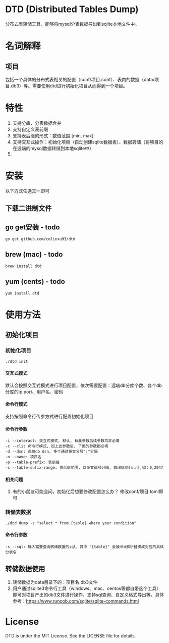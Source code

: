 # DTD (Distributed Tables Dump) 
分布式表转储工具，能够将mysql分表数据导出到sqlite本地文件中。

# 名词解释
## 项目
包括一个具体的分布式表相关的配置（conf/项目.conf）、表内的数据（data/项目.db3）等。需要使用dtd进行初始化项目从而得到一个项目。

# 特性
1. 支持分库、分表数据合并
2. 支持自定义表前缀
3. 支持表后缀的形式：数值范围 [min, max]
4. 支持交互式操作：初始化项目（自动创建sqlite数据表）、数据转储（将项目的在远端的mysql数据转储到本地sqlite中）
5. 

# 安装
以下方式任选其一即可
## 下载二进制文件

## go get安装 - todo
```shell
go get github.com/colinxu93/dtd
```

## brew (mac)  - todo
```shell
brew install dtd
```
## yum (cents) - todo
```shell
yum install dtd
```

# 使用方法
## 初始化项目

### 初始化项目
```shell
./dtd init
```
#### 交互式模式
默认会按照交互式模式进行项目配置，依次需要配置：远端db分库个数、各个db分库的ip:port、用户名、密码

#### 命令行模式
支持按照命令行传参方式进行配置初始化项目

#### 命令行参数
```
-i --interact: 交互式模式, 默认, 有此参数后续参数均非必填
-c --cli: 命令行模式, 加上此参数后, 下面的参数都必填
-d --dsn: 远端db dsn, 多个通过英文分号";"分隔 
-n --name: 项目名
-p --table-prefix: 表前缀
-s --table-sufix-range: 表后缀范围, 以英文逗号分隔, 取闭区间[m,n],如：0,2047
```
#### 相关问题
1. 有的小朋友可能会问，初始化后想要修改配置怎么办？
修改conf/项目.toml即可

### 转储表数据
```shell
./dtd dump -s "select * from {table} where your condition"
```

#### 命令行参数
```
-s --sql: 输入需要查询转储数据的sql，其中 "{table}" 会被dtd解析替换成对应的具体分表名
```

## 转储数据使用
1. 转储数据为data目录下的：项目名.db3文件
2. 用户通过sqlite3命令行工具（windows、mac、centos等都自带这个工具）即可对项目产出的db3文件进行操作，支持sql查询、自定义格式导出等，具体参考：https://www.runoob.com/sqlite/sqlite-commands.html

# License
DTD is under the MIT License. See the LICENSE file for details.